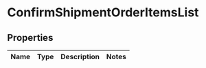 # ConfirmShipmentOrderItemsList

## Properties
Name | Type | Description | Notes
------------ | ------------- | ------------- | -------------
